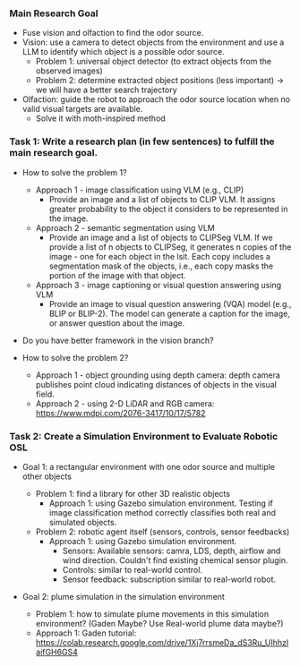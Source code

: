### Main Research Goal
- Fuse vision and olfaction to find the odor source.
- Vision: use a camera to detect objects from the environment and use a LLM to identify which object is a possible odor source.
  - Problem 1: universal object detector (to extract objects from the observed images)
  - Problem 2: determine extracted object positions (less important) -> we will have a better search trajectory
- Olfaction: guide the robot to approach the odor source location when no valid visual targets are available.
  - Solve it with moth-inspired method

### Task 1: Write a research plan (in few sentences) to fulfill the main research goal.
- How to solve the problem 1?
  - Approach 1 - image classification using VLM (e.g., CLIP)
    - Provide an image and a list of objects to CLIP VLM. It assigns greater probability to the object it considers to be represented in the image.
  - Approach 2 - semantic segmentation using VLM
    - Provide an image and a list of objects to CLIPSeg VLM. If we provide a list of n objects to CLIPSeg, it generates n copies of the image - one for each object in the lsit. Each copy includes a segmentation mask of the objects, i.e., each copy masks the portion of the image with that object.
  - Approach 3 - image captioning or visual question answering using VLM
    - Provide an image to visual question answering (VQA) model (e.g., BLIP or BLIP-2). The model can generate a caption for the image, or answer question about the image.

- Do you have better framework in the vision branch?

- How to solve the problem 2?
  - Approach 1 - object grounding using depth camera: depth camera publishes point cloud indicating distances of objects in the visual field.
  - Approach 2 - using 2-D LiDAR and RGB camera: https://www.mdpi.com/2076-3417/10/17/5782

### Task 2: Create a Simulation Environment to Evaluate Robotic OSL
- Goal 1: a rectangular environment with one odor source and multiple other objects
  - Problem 1: find a library for other 3D realistic objects
    - Approach 1: using Gazebo simulation environment. Testing if image classification method correctly classifies both real and simulated objects.
  - Problem 2: robotic agent itself (sensors, controls, sensor feedbacks)
    - Approach 1: using Gazebo simulation environment.
      - Sensors: Available sensors: camra, LDS, depth, airflow and wind direction. Couldn't find existing chemical sensor plugin.
      - Controls: similar to real-world control.
      - Sensor feedback: subscription similar to real-world robot.

- Goal 2: plume simulation in the simulation environment
  - Problem 1: how to simulate plume movements in this simulation environment? (Gaden Maybe? Use Real-world plume data maybe?)
   - Approach 1: Gaden tutorial: https://colab.research.google.com/drive/1Xj7rrsmeDa_dS3Ru_UIhhzlaifGH6GS4

